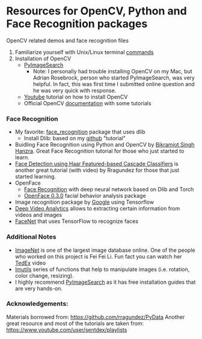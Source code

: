 # Resources for OpenCV, Python and Face Recognition packages
OpenCV related demos and face recognition files


1. Familiarize yourself with Unix/Linux terminal [commands](http://mally.stanford.edu/~sr/computing/basic-unix.html)
2. Installation of OpenCV
   -  [PyImageSearch](https://www.pyimagesearch.com/2016/11/28/macos-install-opencv-3-and-python-2-7/#comment-413944)
         - Note: I personally had trouble installing OpenCV on my Mac, but Adrian Rosebrock, person who started PyImageSearch, was very helpful. In fact, this was first time I submitted online question and he was very quick with response.
   -  [Youtube](https://www.youtube.com/watch?v=U49CVY8yOxw) tutorial on how to install OpenCV
   - Official OpenCV [documentation](https://docs.opencv.org/master/d6/d00/tutorial_py_root.html) with some tutorials

### Face Recognition
- My favorite: [face_recognition](https://github.com/ageitgey/face_recognition#face-recognition) package that uses dlib
    - Install Dlib: based on my [github](https://github.com/AlmasM/EmotionDetection#installing-face-recognition-package-using-dlib) "tutorial"
- Buidling Face Recognition using Python and OpenCV by [Bikramjot Singh Hanzra](http://hanzratech.in/2015/02/03/face-recognition-using-opencv.html). Great Face Recognition tutorial for those who just started to learn. 
- [Face Detection using Haar Featured-based Cascade Classifiers](https://github.com/rragundez/PyData/blob/master/notebooks_tutorial/02_Face_Detection_and_Building_the_Dataset.ipynb) is another great tutorial (with video) by Rragundez for those that just started learning.
- OpenFace
    - [Face Recognition](https://github.com/cmusatyalab/openface) with deep neural network based on Dlib and Torch
    - [OpenFace 0.3.0](https://github.com/TadasBaltrusaitis/OpenFace) facial behavior analysis package
- Image recognition package by [Google](https://www.tensorflow.org/tutorials/image_recognition#usage_with_python_api) using Tensorflow
- [Deep Video Analytics](https://github.com/AKSHAYUBHAT/DeepVideoAnalytics) allows to extracting certain information from videos and images
- [FaceNet](https://github.com/davidsandberg/facenet/tree/ee5de933815e5b7cc25a646fe23e5f0d076e795c) that uses TensorFlow to recognize faces


### Additional Notes
- [ImageNet](http://image-net.org/index) is one of the largest image database online. One of the people who worked on this project is Fei Fei Li. Fun fact you can watch her [TedEx](https://www.ted.com/talks/fei_fei_li_how_we_re_teaching_computers_to_understand_pictures) video 
- [Imutils](https://github.com/jrosebr1/imutils) series of functions that help to manipulate images (i.e. rotation, color change, resizing). 
- I highly recommend [PyImageSearch](https://www.pyimagesearch.com) as it has free installation guides that are very hands-on. 


### Acknowledgements:
Materials borrowed from: https://github.com/rragundez/PyData 
Another great resource and most of the tutorials are taken from: https://www.youtube.com/user/sentdex/playlists
